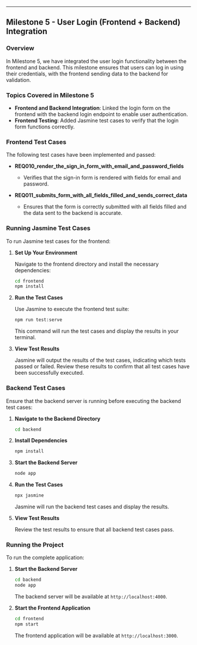 ---

## **Milestone 5 - User Login (Frontend + Backend) Integration**

### **Overview**

In Milestone 5, we have integrated the user login functionality between the frontend and backend. This milestone ensures that users can log in using their credentials, with the frontend sending data to the backend for validation.

### **Topics Covered in Milestone 5**

- **Frontend and Backend Integration**: Linked the login form on the frontend with the backend login endpoint to enable user authentication.
- **Frontend Testing**: Added Jasmine test cases to verify that the login form functions correctly.

### **Frontend Test Cases**

The following test cases have been implemented and passed:

- **REQ010_render_the_sign_in_form_with_email_and_password_fields**
  - Verifies that the sign-in form is rendered with fields for email and password.

- **REQ011_submits_form_with_all_fields_filled_and_sends_correct_data**
  - Ensures that the form is correctly submitted with all fields filled and the data sent to the backend is accurate.

### **Running Jasmine Test Cases**

To run Jasmine test cases for the frontend:

1. **Set Up Your Environment**

   Navigate to the frontend directory and install the necessary dependencies:
   ```bash
   cd frontend
   npm install
   ```

2. **Run the Test Cases**

   Use Jasmine to execute the frontend test suite:
   ```bash
   npm run test:serve
   ```

   This command will run the test cases and display the results in your terminal.

3. **View Test Results**

   Jasmine will output the results of the test cases, indicating which tests passed or failed. Review these results to confirm that all test cases have been successfully executed.

### **Backend Test Cases**

Ensure that the backend server is running before executing the backend test cases:

1. **Navigate to the Backend Directory**
   ```bash
   cd backend
   ```

2. **Install Dependencies**
   ```bash
   npm install
   ```

3. **Start the Backend Server**
   ```bash
   node app
   ```

4. **Run the Test Cases**
   ```bash
   npx jasmine
   ```

   Jasmine will run the backend test cases and display the results.

5. **View Test Results**

   Review the test results to ensure that all backend test cases pass.

### **Running the Project**

To run the complete application:

1. **Start the Backend Server**
   ```bash
   cd backend
   node app
   ```

   The backend server will be available at `http://localhost:4000`.

2. **Start the Frontend Application**
   ```bash
   cd frontend
   npm start
   ```

   The frontend application will be available at `http://localhost:3000`.

